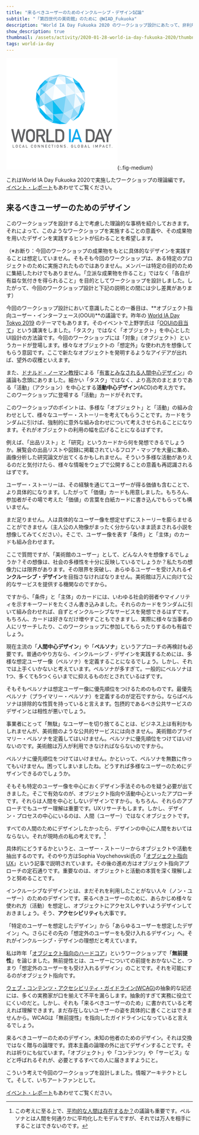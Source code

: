 ```yaml
---
title: "来るべきユーザーのためのインクルーシブ・デザイン試論"
subtitle: "「第四世代の美術館」のために @WIAD_Fukuoka"
description: "World IA Day Fukuoka 2020 のワークショップ設計にあたって、非利用者（ノン・ユーザー）のためのデザインの可能性を模索しました。"
show_description: true
thumbnail: /assets/activity/2020-01-28-world-ia-day-fukuoka-2020/thumbnail.png
tags: world-ia-day
---
```


![World IA Day のロゴ](/assets/activity/2020-01-28-world-ia-day-fukuoka-2020/thumbnail.png){:.fig-medium}

これはWorld IA Day Fukuoka 2020で実施したワークショップの理論編です。[イベント・レポート](/activity/2020/01/28/world-ia-day-fukuoka-2020.html)もあわせてご覧ください。

## 来るべきユーザーのためのデザイン

このワークショップを設計する上で考慮した理論的な事柄を紹介しておきます。それによって、このようなワークショップを実施することの意義や、その成果物を用いたデザインを実践するヒントが伝わることを希望します。

（※お断り：今回のワークショップの成果物をもとに具体的なデザインを実践することは想定していません。そもそも今回のワークショップは、ある特定のプロジェクトのために実施されたものではありません。メンバーは特定の目的のために集結したわけでもありません。「立派な成果物を作ること」ではなく「各自が有益な気付きを得られること」を目的としてワークショップを設計しました。したがって、今回のワークショップ設計と下記の説明との間には少し差異があります）

今回のワークショップ設計において意識したことの一番目は、**オブジェクト指向ユーザー・インターフェース(OOUI)**の議論です。昨年の [World IA Day Tokyo 2019](https://www.worldiaday.org/events/tokyo/2019) のテーマでもあります。そのイベントで上野学氏は「[OOUIの目当て](https://www.sociomedia.co.jp/8740)」という講演をしました。「タスク」ではなく「オブジェクト」を中心としたUI設計の方法論です。今回のワークショップには「対象」（オブジェクト）というカードが登場します。様々なオブジェクトの「想定外」な使われ方を想像してもらう意図です。ここで新たなオブジェクトを発明するようなアイデアが出れば、望外の収穫といえます。

また、[ドナルド・ノーマン教授](https://ja.wikipedia.org/wiki/%E3%83%89%E3%83%8A%E3%83%AB%E3%83%89%E3%83%BB%E3%83%8E%E3%83%BC%E3%83%9E%E3%83%B3)による「[有害とみなされる人間中心デザイン](https://jnd.org/human-centered_design_considered_harmful/)」の議論も念頭にありました。細かい「タスク」ではなく、より高次のまとまりである「活動」（アクション）を中心とする**活動中心デザイン**(ACD)の考え方です。このワークショップに登場する「活動」カードがそれです。

このワークショップのポイントは、多様な「オブジェクト」と「活動」の組み合わせとして、様々なユーザー・ストーリーを考えてもらうことです。カードをランダムに引けば、強制的に意外な組み合わせについて考えさせられることになります。それがオブジェクトの利用の幅を広げることになるはずです。

例えば、「出品リスト」と「研究」というカードから何を発想できるでしょうか。展覧会の出品リストや図録に掲載されているフロア・マップを大量に集め、画像分析した研究論文が出てくるかもしれません。そういう多様な活動がありえるのだと気付けたら、様々な情報をウェブで公開することの意義も再認識されるはずです。

ユーザー・ストーリーは、その経験を通じてユーザーが得る価値も含むことで、より具体的になります。したがって「価値」カードも用意しました。もちろん、参加者がその場で考えた「価値」の言葉を白紙カードに書き込んでもらっても構いません。

まだ足りません。人は具体的なユーザー像を想定せずにストーリーを膨らませることができません（主人公の人物像がまったく分からないまま読まされる小説を想像してみてください）。そこで、ユーザー像を表す「条件」と「主体」のカードも組み合わせます。

ここで質問ですが、「美術館のユーザー」として、どんな人々を想像するでしょうか？その想像は、社会の多様性を十分に反映しているでしょうか？私たちの想像力には限界があります。その限界を突破し、あらゆるユーザーを受け入れる**インクルーシブ・デザイン**を目指さなければなりません。美術館は万人に向けて公的なサービスを提供する機関なのですから。

ですから、「条件」と「主体」のカードには、いわゆる社会的弱者やマイノリティを示すキーワードをたくさん書き込みました。それらのカードをランダムに引いて組み合わせれば、自ずとインクルーシブなサービスを発想できるはずです。もちろん、カードは好きなだけ増やすこともできますし、実際に様々な当事者の人にリサーチしたり、このワークショップに参加してもらったりするのも有益でしょう。

現在主流の「**人間中心デザイン**」や「**ペルソナ**」というアプローチの再検討も必要です。普通のやり方なら、インクルーシブ・デザインを実践するためには、多様な想定ユーザー像（ペルソナ）を定義することになるでしょう。しかし、それでは上手くいかないと考えています。ペルソナが多すぎて。一般的にペルソナは1つ、多くても5つくらいまでに抑えるものだとされているはずです。

そもそもペルソナは想定ユーザー像に優先順位をつけるためのものです。最優先ペルソナ（プライマリー・ペルソナ）を定義するのが定石ですから。ならばペルソナは排除的な性質を持っていると言えます。包摂的であるべき公共サービスのデザインとは相性が悪いでしょう。

事業者にとって「無駄」なユーザーを切り捨てることは、ビジネス上は有利かもしれませんが、美術館のような公共的サービスには向きません。美術館のプライマリー・ペルソナを定義してはいけません。ペルソナに優先順位をつけてはいけないのです。美術館は万人が利用できなければならないのですから。

ペルソナに優先順位をつけてはいけません。かといって、ペルソナを無数に作ってもいけません。困ってしまいましたね。どうすれば多様なユーザーのためにデザインできるのでしょうか。

そもそも特定のユーザー像を中心におくデザイン手法そのものを疑う必要が出てきました。そこで有効なのが、オブジェクト指向や活動中心といったアプローチです。それらは人間を中心としないデザインですから。もちろん、それらのアプローチでもユーザー理解は重要です。UXリサーチもします。しかし、デザイン・プロセスの中心にいるのは、人間（ユーザー）ではなくオブジェクトです。

すべての人間のためにデザインしたかったら、デザインの中心に人間をおいてはならない。それが現時点の私の考えです。[^average]

[^average]: この考えに至る上で、[平均的な人間は存在するか？](/blog/2018/03/22/average.html)の議論も重要です。ペルソナとは人間を何通りかに平均化したモデルですが、それでは万人を相手にすることはできないのです。

具体的にどうするかというと、ユーザー・ストーリーからオブジェクトや活動を抽出するのです。そのやり方はSophia Voychehovski氏の「[オブジェクト指向UX](https://postd.cc/object-oriented-ux/)」という記事で説明されています。その後の進め方はオブジェクト指向アプローチの定石通りです。重要なのは、オブジェクトと活動の本質を深く理解しようと努めることです。

インクルーシブなデザインとは、まだそれを利用したことがない人々（ノン・ユーザー）のためのデザインです。来るべきユーザーのために、あらかじめ様々な使われ方（活動）を想定し、オブジェクトにアクセスしやすいようデザインしておきましょう。そう、**アクセシビリティ**も大事です。

「特定のユーザーを想定したデザイン」から「あらゆるユーザーを想定したデザイン」へ。さらにその先の「想定外のユーザーをも受け入れるデザイン」へ。それがインクルーシブ・デザインの理想だと考えています。

私は昨年「[オブジェクト指向のハードコア](https://www.zerobase.jp/salon/2019/05/25/hardcore-oo.html)」というワークショップで「**無前提性**」を論じました。無前提性とは、ユーザーについての前提をおかないこと、つまり「想定外のユーザーをも受け入れるデザイン」のことです。それを可能にするのがオブジェクト指向です。

[ウェブ・コンテンツ・アクセシビリティ・ガイドライン(WCAG)](https://waic.jp/docs/WCAG21/)の抽象的な記述には、多くの実務家が口を揃えて不平を漏らします。抽象的すぎて実務に役立てにくいのだと。しかし、それも「来るべきユーザーのため」に書かれていると考えれば理解できます。まだ存在しないユーザーの姿を具体的に書くことはできませんから。WCAGは「無前提性」を指向したガイドラインになっていると言えるでしょう。

来るべきユーザーのためのデザイン。未知の他者のためのデザイン。それは交換ではなく贈与の論理です。資本主義の論理の外に出てデザインすることです。それは祈りにも似ています。「オブジェクト」や「コンテンツ」や「サービス」などと呼ばれるそれが、必要とするすべての人に届きますようにと。

こういう考えで今回のワークショップを設計しました。情報アーキテクトとして。そして、いちアートファンとして。

[イベント・レポート](/activity/2020/01/28/world-ia-day-fukuoka-2020.html)もあわせてご覧ください。
